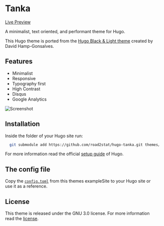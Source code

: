 # Tanka

[Live Preview](https://nanx.me/blog/)

A minimalist, text oriented, and performant theme for Hugo.

This Hugo theme is ported from the [Hugo Black & Light theme](https://github.com/davidhampgonsalves/hugo-black-and-light-theme) created by David Hamp-Gonsalves.

## Features

- Minimalist
- Responsive
- Typography first
- High Contrast
- Disqus
- Google Analytics

![Screenshot](https://github.com/road2stat/hugo-tanka/blob/master/images/hugo-tanka-theme-screenshot.png)

## Installation

Inside the folder of your Hugo site run:

```bash
  git submodule add https://github.com/road2stat/hugo-tanka.git themes/hugo-tanka
```

For more information read the official [setup guide](https://gohugo.io/overview/installing/) of Hugo.

## The config file

Copy the [`config.toml`](https://github.com/road2stat/hugo-tanka/blob/master/exampleSite/config.toml) from this themes exampleSite to your Hugo site or use it as a reference.

## License

This theme is released under the GNU 3.0 license. For more information read the [license](https://github.com/road2stat/hugo-tanka/blob/master/LICENSE).
